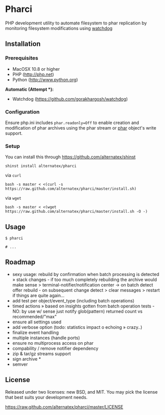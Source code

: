 Pharci
=============

PHP development utility to automate filesystem to phar replication by monitoring filesystem modifications using [watchdog](https://github.com/gorakhargosh/watchdog)

Installation
------------

### Prerequisites

- MacOSX 10.8 or higher
- PHP (http://php.net)
- Python (http://www.python.org)

**Automatic (Attempt \*):**
- Watchdog (https://github.com/gorakhargosh/watchdog)

### Configuration

Ensure php.ini includes `phar.readonly=Off` to enable creation and modification of phar archives using the phar stream or [phar](http://php.net/manual/ru/class.phar.php) object's write support.

### Setup

You can install this through https://github.com/alternatex/shinst

`shinst install alternatex/pharci`

via `curl`

`bash -s master < <(curl -s https://raw.github.com/alternatex/pharci/master/install.sh)`

via `wget`

`bash -s master < <(wget https://raw.github.com/alternatex/pharci/master/install.sh -O -)`

Usage
-------------

```shell
$ pharci

# ...

```

Roadmap
-------------
- sexy usage: rebuild by confirmation when batch processing is detected » stack changes - if too much completely rebuilding the archive would make sense > terminal-notifier/notification center
-> on batch detect offer rebuild - on subsequent change detect > clear messages > restart if things are quite again...
- add test per object/event_type (including batch operations)
- timed actions » based on insights gotten from batch operation tests - NO: by use w/ sense just notify glob(pattern) returned count vs recommended/"max"
- ensure all settings used
- add verbose option (todo: statistics impact o echoing » crazy..)
- finalize event handling
- multiple instances (handle ports)
- ensure no multiprocess access on phar
- compability / remove notifier dependency
- zip & tar/gz streams support
- sign archive \*
- semver

License
-------------
Released under two licenses: new BSD, and MIT. You may pick the
license that best suits your development needs.

https://raw.github.com/alternatex/pharci/master/LICENSE